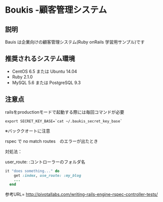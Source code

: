 # Boukis -顧客管理システム

## 説明

Bauis は企業向けの顧客管理システム(Ruby onRails 学習用サンプル)です

## 推奨されるシステム環境

* CentOS 6.5 または Ubuntu 14.04
* Ruby 2.1.0
* MySQL 5.6 または PostgreSQL 9.3

## 注意点
railsをproductionモードで起動する際には毎回コマンドが必要

``` export SECRET_KEY_BASE=`cat ~/.baukis_secret_key_base` ```

※バッククオートに注意

rspec で no match routes　のエラーが出たとき

対処法：

user_route: :コントローラーのフォルダ名

```ruby
it "does something..." do
    get :index, use_route: :my_blog
    ...
  end
```

参考URL= http://pivotallabs.com/writing-rails-engine-rspec-controller-tests/
